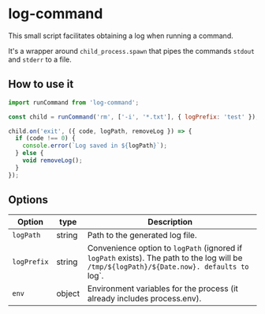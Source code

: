 # log-command

This small script facilitates obtaining a log when running a command.

It's a wrapper around `child_process.spawn` that pipes the commands `stdout` and `stderr` to a file.

## How to use it

```javascript
import runCommand from 'log-command';

const child = runCommand('rm', ['-i', '*.txt'], { logPrefix: 'test' });

child.on('exit', ({ code, logPath, removeLog }) => {
  if (code !== 0) {
    console.error(`Log saved in ${logPath}`);
  } else {
    void removeLog();
  }
});
```
## Options

| Option | type | Description |
|---|---|---|
| `logPath` | string | Path to the generated log file. |
| `logPrefix` | string | Convenience option to `logPath` (ignored if `logPath` exists). The path to the log will be `/tmp/${logPath}/${Date.now}. defaults to `log`. |
| `env` | object | Environment variables for the process (it already includes process.env). |
